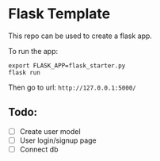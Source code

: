 # Flask Template

This repo can be used to create a flask app.

To run the app:

``` 
export FLASK_APP=flask_starter.py
flask run
```

Then go to url: `http://127.0.0.1:5000/`

## Todo:

- [ ] Create user model
- [ ] User login/signup page
- [ ] Connect db
